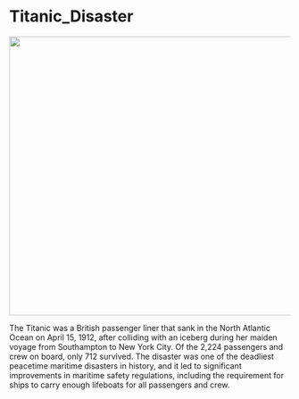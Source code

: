 # Titanic_Disaster

<img src="https://www.slate.fr/sites/default/files/styles/1060x523/public/000_arp1718951.jpg" width="1000" height="500">

The Titanic was a British passenger liner that sank in the North Atlantic Ocean on April 15, 1912, after colliding with an iceberg during her maiden voyage from Southampton to New York City. Of the 2,224 passengers and crew on board, only 712 survived. The disaster was one of the deadliest peacetime maritime disasters in history, and it led to significant improvements in maritime safety regulations, including the requirement for ships to carry enough lifeboats for all passengers and crew.

